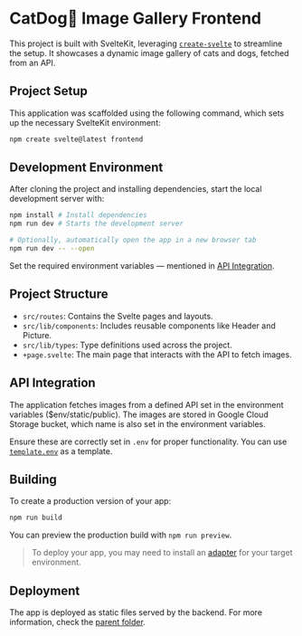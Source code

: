 # CatDog🐾 Image Gallery Frontend

This project is built with SvelteKit, leveraging [`create-svelte`](https://github.com/sveltejs/kit/tree/main/packages/create-svelte) to streamline the setup. It showcases a dynamic image gallery of cats and dogs, fetched from an API.

## Project Setup

This application was scaffolded using the following command, which sets up the necessary SvelteKit environment:

```bash
npm create svelte@latest frontend
```

## Development Environment

After cloning the project and installing dependencies, start the local development server with:

```bash
npm install # Install dependencies
npm run dev # Starts the development server

# Optionally, automatically open the app in a new browser tab
npm run dev -- --open
```

Set the required environment variables — mentioned in [API Integration](#api-integration).

## Project Structure

- `src/routes`: Contains the Svelte pages and layouts.
- `src/lib/components`: Includes reusable components like Header and Picture.
- `src/lib/types`: Type definitions used across the project.
- `+page.svelte`: The main page that interacts with the API to fetch images.


## API Integration

The application fetches images from a defined API set in the environment variables ($env/static/public).
The images are stored in Google Cloud Storage bucket, which name is also set in the environment variables.

Ensure these are correctly set in `.env` for proper functionality.
You can use [`template.env`](template.env) as a template.

## Building

To create a production version of your app:

```bash
npm run build
```

You can preview the production build with `npm run preview`.

> To deploy your app, you may need to install an [adapter](https://kit.svelte.dev/docs/adapters) for your target environment.

## Deployment

The app is deployed as static files served by the backend. For more information, check the [parent folder](../).
